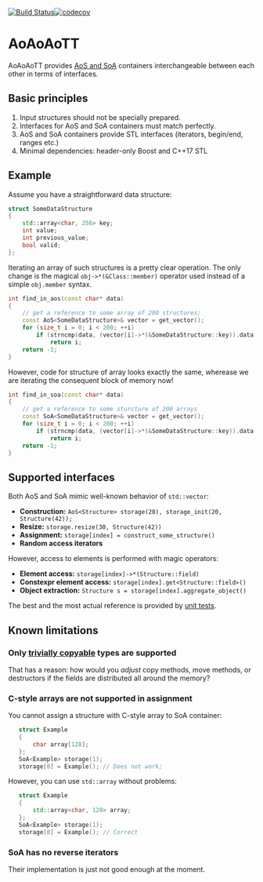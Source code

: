 [![Build Status](https://travis-ci.com/pavelkryukov/AoAoAoTT.svg?branch=master)](https://travis-ci.com/pavelkryukov/AoAoAoTT)[![codecov](https://codecov.io/gh/pavelkryukov/aoaoaott/branch/master/graph/badge.svg)](https://codecov.io/gh/pavelkryukov/aoaoaott)

# AoAoAoTT

AoAoAoTT provides [AoS and SoA](https://en.wikipedia.org/wiki/AOS_and_SOA) containers interchangeable between each other in terms of interfaces.

## Basic principles

1. Input structures should not be specially prepared.
2. Interfaces for AoS and SoA containers must match perfectly.
3. AoS and SoA containers provide STL interfaces (iterators, begin/end, ranges etc.)
4. Minimal dependencies: header-only Boost and C++17 STL

## Example

Assume you have a straightforward data structure:

```c++
struct SomeDataStructure
{
    std::array<char, 256> key;
    int value;
    int previous_value;
    bool valid;
};
```

Iterating an array of such structures is a pretty clear operation. The only change is the magical `obj->*(&Class::member)` operator used instead of a simple `obj.member` syntax.
```c++
int find_in_aos(const char* data)
{
    // get a reference to some array of 200 structures;
    const AoS<SomeDataStructure>& vector = get_vector();
    for (size_t i = 0; i < 200; ++i)
        if (strncmp(data, (vector[i]->*(&SomeDataStructure::key)).data(), 256) == 0)
            return i;
    return -1;
}
```

However, code for structure of array looks exactly the same, wherease we are iterating the consequent block of memory now!
```c++
int find_in_soa(const char* data)
{
    // get a reference to some sturcture of 200 arrays
    const SoA<SomeDataStructure>& vector = get_vector();
    for (size_t i = 0; i < 200; ++i)
        if (strncmp(data, (vector[i]->*(&SomeDataStructure::key)).data(), 256) == 0)
            return i;
    return -1;
}
```

## Supported interfaces

Both AoS and SoA mimic well-known behavior of `std::vector`:

* **Construction:** `AoS<Structure> storage(20), storage_init(20, Structure(42));`
* **Resize:** `storage.resize(30, Structure(42))`
* **Assignment:** `storage[index] = construct_some_structure()`
* **Random access iterators**

However, access to elements is performed with magic operators:
* **Element access:** `storage[index]->*(Structure::field)`
* **Constexpr element access:** `storage[index].get<Structure::field>()` 
* **Object extraction:** `Structure s = storage[index].aggregate_object()`

The best and the most actual reference is provided by [unit tests](https://github.com/pavelkryukov/AoAoAoTT/blob/master/test/test.cpp).

## Known limitations

### Only [trivially copyable](https://en.cppreference.com/w/cpp/named_req/TriviallyCopyable) types are supported

That has a reason: how would you _adjust_ copy methods, move methods, or destructors if the fields are distributed all around the memory?

### C-style arrays are not supported in assignment

You cannot assign a structure with C-style array to SoA container:

```c++
   struct Example
   {
       char array[128];
   };
   SoA<Example> storage(1);
   storage[0] = Example(); // Does not work;
```

However, you can use `std::array` without problems:

```c++
   struct Example
   {
       std::array<char, 128> array;
   };
   SoA<Example> storage(1);
   storage[0] = Example(); // Correct
```

### SoA has no reverse iterators

Their implementation is just not good enough at the moment.

